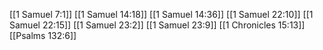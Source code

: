[[1 Samuel 7:1]]
[[1 Samuel 14:18]]
[[1 Samuel 14:36]]
[[1 Samuel 22:10]]
[[1 Samuel 22:15]]
[[1 Samuel 23:2]]
[[1 Samuel 23:9]]
[[1 Chronicles 15:13]]
[[Psalms 132:6]]

